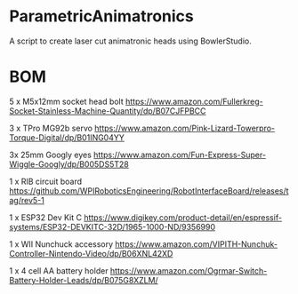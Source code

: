 # ParametricAnimatronics
A script to create laser cut animatronic heads using BowlerStudio.


# BOM

5 x M5x12mm socket head bolt    https://www.amazon.com/Fullerkreg-Socket-Stainless-Machine-Quantity/dp/B07CJFPBCC

3 x TPro MG92b servo            https://www.amazon.com/Pink-Lizard-Towerpro-Torque-Digital/dp/B01ING04YY

3x 25mm Googly eyes             https://www.amazon.com/Fun-Express-Super-Wiggle-Googly/dp/B005DS5T28

1 x RIB circuit board           https://github.com/WPIRoboticsEngineering/RobotInterfaceBoard/releases/tag/rev5-1

1 x ESP32 Dev Kit C             https://www.digikey.com/product-detail/en/espressif-systems/ESP32-DEVKITC-32D/1965-1000-ND/9356990

1 x WII Nunchuck accessory      https://www.amazon.com/VIPITH-Nunchuk-Controller-Nintendo-Video/dp/B06XNL42XD

1 x 4 cell AA battery holder    https://www.amazon.com/Ogrmar-Switch-Battery-Holder-Leads/dp/B075G8XZLM/
